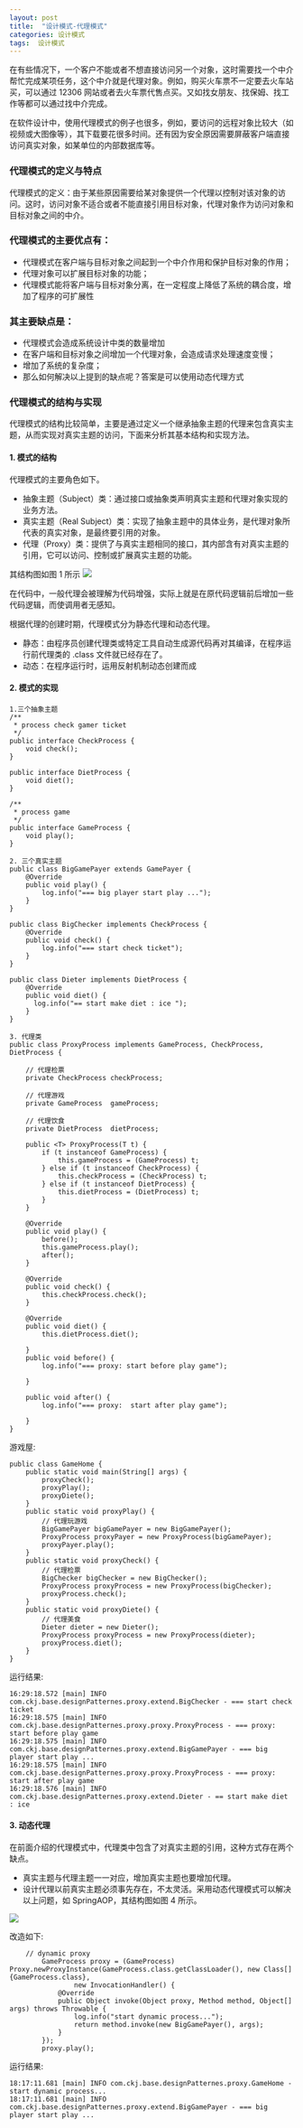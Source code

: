 ```yaml
---
layout: post
title:  "设计模式-代理模式"
categories: 设计模式
tags:  设计模式
---
```





在有些情况下，一个客户不能或者不想直接访问另一个对象，这时需要找一个中介帮忙完成某项任务，这个中介就是代理对象。例如，购买火车票不一定要去火车站买，可以通过 12306 网站或者去火车票代售点买。又如找女朋友、找保姆、找工作等都可以通过找中介完成。

在软件设计中，使用代理模式的例子也很多，例如，要访问的远程对象比较大（如视频或大图像等），其下载要花很多时间。还有因为安全原因需要屏蔽客户端直接访问真实对象，如某单位的内部数据库等。

<!--more-->

### 代理模式的定义与特点
代理模式的定义：由于某些原因需要给某对象提供一个代理以控制对该对象的访问。这时，访问对象不适合或者不能直接引用目标对象，代理对象作为访问对象和目标对象之间的中介。

### 代理模式的主要优点有：
* 代理模式在客户端与目标对象之间起到一个中介作用和保护目标对象的作用；
* 代理对象可以扩展目标对象的功能；
* 代理模式能将客户端与目标对象分离，在一定程度上降低了系统的耦合度，增加了程序的可扩展性

### 其主要缺点是：
* 代理模式会造成系统设计中类的数量增加
* 在客户端和目标对象之间增加一个代理对象，会造成请求处理速度变慢；
* 增加了系统的复杂度；
* 那么如何解决以上提到的缺点呢？答案是可以使用动态代理方式

### 代理模式的结构与实现
代理模式的结构比较简单，主要是通过定义一个继承抽象主题的代理来包含真实主题，从而实现对真实主题的访问，下面来分析其基本结构和实现方法。
#### 1. 模式的结构
代理模式的主要角色如下。
* 抽象主题（Subject）类：通过接口或抽象类声明真实主题和代理对象实现的业务方法。
* 真实主题（Real Subject）类：实现了抽象主题中的具体业务，是代理对象所代表的真实对象，是最终要引用的对象。
* 代理（Proxy）类：提供了与真实主题相同的接口，其内部含有对真实主题的引用，它可以访问、控制或扩展真实主题的功能。

其结构图如图 1 所示
![](https://tva1.sinaimg.cn/large/0081Kckwgy1gk7fvl8ky9g30i209mmxh.gif)

在代码中，一般代理会被理解为代码增强，实际上就是在原代码逻辑前后增加一些代码逻辑，而使调用者无感知。

根据代理的创建时期，代理模式分为静态代理和动态代理。
* 静态：由程序员创建代理类或特定工具自动生成源代码再对其编译，在程序运行前代理类的 .class 文件就已经存在了。
* 动态：在程序运行时，运用反射机制动态创建而成

#### 2. 模式的实现
```
1.三个抽象主题
/**
 * process check gamer ticket
 */
public interface CheckProcess {
    void check();
}

public interface DietProcess {
    void diet();
}

/**
 * process game
 */
public interface GameProcess {
    void play();
}

2. 三个真实主题
public class BigGamePayer extends GamePayer {
    @Override
    public void play() {
        log.info("=== big player start play ...");
    }
}

public class BigChecker implements CheckProcess {
    @Override
    public void check() {
        log.info("=== start check ticket");
    }
}

public class Dieter implements DietProcess {
    @Override
    public void diet() {
      log.info("== start make diet : ice ");
    }
}

3. 代理类
public class ProxyProcess implements GameProcess, CheckProcess, DietProcess {

    // 代理检票
    private CheckProcess checkProcess;

    // 代理游戏
    private GameProcess  gameProcess;

    // 代理饮食
    private DietProcess  dietProcess;

    public <T> ProxyProcess(T t) {
        if (t instanceof GameProcess) {
            this.gameProcess = (GameProcess) t;
        } else if (t instanceof CheckProcess) {
            this.checkProcess = (CheckProcess) t;
        } else if (t instanceof DietProcess) {
            this.dietProcess = (DietProcess) t;
        }
    }

    @Override
    public void play() {
        before();
        this.gameProcess.play();
        after();
    }

    @Override
    public void check() {
        this.checkProcess.check();
    }

    @Override
    public void diet() {
        this.dietProcess.diet();

    }
    public void before() {
        log.info("=== proxy: start before play game");

    }

    public void after() {
        log.info("=== proxy:  start after play game");

    }
}

```
游戏屋:
```
public class GameHome {
    public static void main(String[] args) {
        proxyCheck();
        proxyPlay();
        proxyDiete();
    }
    public static void proxyPlay() {
        // 代理玩游戏
        BigGamePayer bigGamePayer = new BigGamePayer();
        ProxyProcess proxyPayer = new ProxyProcess(bigGamePayer);
        proxyPayer.play();
    }
    public static void proxyCheck() {
        // 代理检票
        BigChecker bigChecker = new BigChecker();
        ProxyProcess proxyProcess = new ProxyProcess(bigChecker);
        proxyProcess.check();
    }
    public static void proxyDiete() {
        // 代理美食
        Dieter dieter = new Dieter();
        ProxyProcess proxyProcess = new ProxyProcess(dieter);
        proxyProcess.diet();
    }
}
```

运行结果:
```
16:29:18.572 [main] INFO com.ckj.base.designPatternes.proxy.extend.BigChecker - === start check ticket
16:29:18.575 [main] INFO com.ckj.base.designPatternes.proxy.proxy.ProxyProcess - === proxy: start before play game
16:29:18.575 [main] INFO com.ckj.base.designPatternes.proxy.extend.BigGamePayer - === big player start play ...
16:29:18.575 [main] INFO com.ckj.base.designPatternes.proxy.proxy.ProxyProcess - === proxy:  start after play game
16:29:18.576 [main] INFO com.ckj.base.designPatternes.proxy.extend.Dieter - == start make diet : ice 
```

#### 3. 动态代理
在前面介绍的代理模式中，代理类中包含了对真实主题的引用，这种方式存在两个缺点。
* 真实主题与代理主题一一对应，增加真实主题也要增加代理。
* 设计代理以前真实主题必须事先存在，不太灵活。采用动态代理模式可以解决以上问题，如 SpringAOP，其结构图如图 4 所示。

![](https://tva1.sinaimg.cn/large/0081Kckwgy1gk7jnux1oeg30hi0g6js3.gif)

改造如下:

```
    // dynamic proxy
        GameProcess proxy = (GameProcess) Proxy.newProxyInstance(GameProcess.class.getClassLoader(), new Class[]{GameProcess.class},
                new InvocationHandler() {
            @Override
            public Object invoke(Object proxy, Method method, Object[] args) throws Throwable {
                log.info("start dynamic process...");
                return method.invoke(new BigGamePayer(), args);
            }
        });
        proxy.play();
```
运行结果:

```
18:17:11.681 [main] INFO com.ckj.base.designPatternes.proxy.GameHome - start dynamic process...
18:17:11.681 [main] INFO com.ckj.base.designPatternes.proxy.extend.BigGamePayer - === big player start play ...
```
